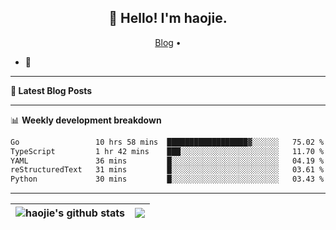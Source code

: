 <h2 align="center">👋 Hello! I'm haojie.</h2>
<p align="center">
  <a href="https://aoyouer.com">Blog</a> •
</p>


- 🔭 


-------

**📝 Latest Blog Posts**


-------

📊 **Weekly development breakdown**
<!--START_SECTION:waka-->

```txt
Go                 10 hrs 58 mins  ██████████████████▓░░░░░░   75.02 %
TypeScript         1 hr 42 mins    ███░░░░░░░░░░░░░░░░░░░░░░   11.70 %
YAML               36 mins         █░░░░░░░░░░░░░░░░░░░░░░░░   04.19 %
reStructuredText   31 mins         █░░░░░░░░░░░░░░░░░░░░░░░░   03.61 %
Python             30 mins         █░░░░░░░░░░░░░░░░░░░░░░░░   03.43 %
```

<!--END_SECTION:waka-->

-------



| <img align="center" src="https://github-readme-stats.vercel.app/api?username=haojie06&show_icons=true&theme=graywhite&show_icons=true&count_private=true&include_all_commits=true&hide_border=true" alt="haojie's github stats" /> | <img align="center" src="https://github-readme-stats.vercel.app/api/top-langs/?username=haojie06&layout=compact&theme=graywhite&hide_border=true&hide=css,html" /> |
| ------------- | ------------- |


